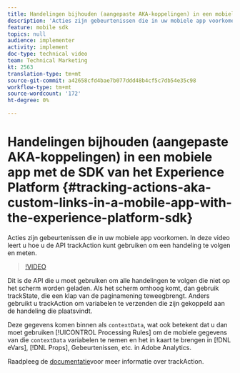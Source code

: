 ```yaml
---
title: Handelingen bijhouden (aangepaste AKA-koppelingen) in een mobiele app met de SDK van het Experience Platform
description: 'Acties zijn gebeurtenissen die in uw mobiele app voorkomen. In deze video leert u hoe u de API trackAction kunt gebruiken om een handeling te volgen en meten. '
feature: mobile sdk
topics: null
audience: implementer
activity: implement
doc-type: technical video
team: Technical Marketing
kt: 2563
translation-type: tm+mt
source-git-commit: a42658cfd4bae7b077ddd48b4cf5c7db54e35c98
workflow-type: tm+mt
source-wordcount: '172'
ht-degree: 0%

---
```



# Handelingen bijhouden (aangepaste AKA-koppelingen) in een mobiele app met de SDK van het Experience Platform {#tracking-actions-aka-custom-links-in-a-mobile-app-with-the-experience-platform-sdk}

Acties zijn gebeurtenissen die in uw mobiele app voorkomen. In deze video leert u hoe u de API trackAction kunt gebruiken om een handeling te volgen en meten.

>[!VIDEO](https://video.tv.adobe.com/v/26268/?quality=12)

Dit is de API die u moet gebruiken om alle handelingen te volgen die niet op het scherm worden geladen. Als het scherm omhoog komt, dan gebruik trackState, die een klap van de paginamening teweegbrengt. Anders gebruikt u trackAction om variabelen te verzenden die zijn gekoppeld aan de handeling die plaatsvindt.

Deze gegevens komen binnen als `contextData`, wat ook betekent dat u dan moet gebruiken [!UICONTROL Processing Rules] om de mobiele gegevens van die `contextData` variabelen te nemen en het in kaart te brengen in [!DNL eVars], [!DNL Props], Gebeurtenissen, etc. in Adobe Analytics.

Raadpleeg de [documentatie](https://aep-sdks.gitbook.io/docs/using-mobile-extensions/mobile-core/configuration-reference/mobile-core-api-reference)voor meer informatie over trackAction.
